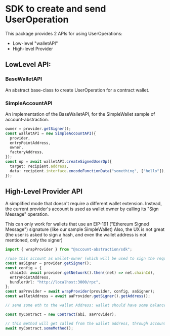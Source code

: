 # SDK to create and send UserOperation

This package provides 2 APIs for using UserOperations:

- Low-level "walletAPI"
- High-level Provider

## LowLevel API:

### BaseWalletAPI

An abstract base-class to create UserOperation for a contract wallet.

### SimpleAccountAPI

An implementation of the BaseWalletAPI, for the SimpleWallet sample of account-abstraction.

```typescript
owner = provider.getSigner();
const walletAPI = new SimpleAccountAPI({
  provider,
  entryPointAddress,
  owner,
  factoryAddress,
});
const op = await walletAPI.createSignedUserOp({
  target: recipient.address,
  data: recipient.interface.encodeFunctionData("something", ["hello"]),
});
```

## High-Level Provider API

A simplified mode that doesn't require a different wallet extension.
Instead, the current provider's account is used as wallet owner by calling its "Sign Message" operation.

This can only work for wallets that use an EIP-191 ("Ethereum Signed Message") signature (like our sample SimpleWallet)
Also, the UX is not great (the user is asked to sign a hash, and even the wallet address is not mentioned, only the signer)

```typescript
import { wrapProvider } from "@account-abstraction/sdk";

//use this account as wallet-owner (which will be used to sign the requests)
const aaSigner = provider.getSigner();
const config = {
  chainId: await provider.getNetwork().then((net) => net.chainId),
  entryPointAddress,
  bundlerUrl: "http://localhost:3000/rpc",
};
const aaProvider = await wrapProvider(provider, config, aaSigner);
const walletAddress = await aaProvider.getSigner().getAddress();

// send some eth to the wallet Address: wallet should have some balance to pay for its own creation, and for calling methods.

const myContract = new Contract(abi, aaProvider);

// this method will get called from the wallet address, through account-abstraction EntryPoint
await myContract.someMethod();
```
